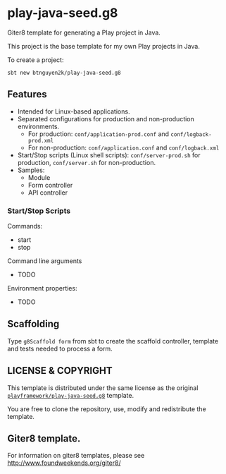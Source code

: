 # play-java-seed.g8

Giter8 template for generating a Play project in Java.

This project is the base template for my own Play projects in Java.

To create a project:

```
sbt new btnguyen2k/play-java-seed.g8
```


## Features

- Intended for Linux-based applications.
- Separated configurations for production and non-production environments.
  - For production: `conf/application-prod.conf` and `conf/logback-prod.xml`
  - For non-production: `conf/application.conf` and `conf/logback.xml`
- Start/Stop scripts (Linux shell scripts): `conf/server-prod.sh` for production, `conf/server.sh` for non-production.
- Samples:
  - Module
  - Form controller
  - API controller

### Start/Stop Scripts

Commands:

- start
- stop

Command line arguments

- TODO

Environment properties:

- TODO


## Scaffolding 

Type `g8Scaffold form` from sbt to create the scaffold controller, template and tests needed to process a form.


## LICENSE & COPYRIGHT

This template is distributed under the same license as the original [`playframework/play-java-seed.g8`](https://github.com/playframework/play-java-seed.g8) template.

You are free to clone the repository, use, modify and redistribute the template.


## Giter8 template. 

For information on giter8 templates, please see http://www.foundweekends.org/giter8/
